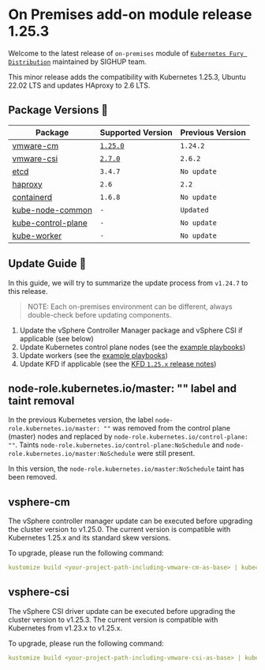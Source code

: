 # On Premises add-on module release 1.25.3

Welcome to the latest release of `on-premises` module of [`Kubernetes Fury Distribution`](https://github.com/sighupio/fury-distribution) maintained by SIGHUP team.

This minor release adds the compatibility with Kubernetes 1.25.3, Ubuntu 22.02 LTS and updates HAproxy to 2.6 LTS.

## Package Versions 🚢

| Package                                        | Supported Version        | Previous Version |
| ---------------------------------------------- | ------------------------ | ---------------- |
| [vmware-cm](katalog/vmware-cm)                 | [`1.25.0`][cm-changelog] | `1.24.2`         |
| [vmware-csi](katalog/vmware-csi)               | [`2.7.0`][csi-changelog] | `2.6.2`          |
| [etcd](roles/etcd)                             | `3.4.7`                  | `No update`      |
| [haproxy](roles/haproxy)                       | `2.6`                    | `2.2`            |
| [containerd](roles/containerd)                 | `1.6.8`                  | `No update`      |
| [kube-node-common](roles/kube-node-common)     | `-`                      | `Updated`        |
| [kube-control-plane](roles/kube-control-plane) | `-`                      | `No update`      |
| [kube-worker](roles/kube-worker)               | `-`                      | `No update`      |

## Update Guide 🦮

In this guide, we will try to summarize the update process from `v1.24.7` to this release.

> NOTE: Each on-premises environment can be different, always double-check before updating components.

1. Update the vSphere Controller Manager package and vSphere CSI if applicable (see below)
2. Update Kubernetes control plane nodes (see the [example playbooks](examples/playbooks))
3. Update workers (see the [example playbooks](examples/playbooks))
4. Update KFD if applicable (see the [KFD `1.25.x` release notes](https://github.com/sighupio/fury-distribution/tree/master/docs/releases))

## node-role.kubernetes.io/master: "" label and taint removal

In the previous Kubernetes version, the label `node-role.kubernetes.io/master: ""` was removed from the control plane (master) nodes and replaced by `node-role.kubernetes.io/control-plane: ""`. Taints `node-role.kubernetes.io/control-plane:NoSchedule` and `node-role.kubernetes.io/master:NoSchedule` were still present.

In this version, the `node-role.kubernetes.io/master:NoSchedule` taint has been removed.

## vsphere-cm

The vSphere controller manager update can be executed before upgrading the cluster version to v1.25.0.
The current version is compatible with Kubernetes 1.25.x and its standard skew versions.

To upgrade, please run the following command:

```yaml
kustomize build <your-project-path-including-vmware-cm-as-base> | kubectl apply -f -
```

## vsphere-csi

The vSphere CSI driver update can be executed before upgrading the cluster version to v1.25.3.
The current version is compatible with Kubernetes from v1.23.x to v1.25.x.

To upgrade, please run the following command:

```yaml
kustomize build <your-project-path-including-vmware-csi-as-base> | kubectl apply -f -
```

[csi-changelog]: https://docs.vmware.com/en/VMware-vSphere-Container-Storage-Plug-in/2.6/rn/vmware-vsphere-container-storage-plugin-26-release-notes/index.html
[cm-changelog]: https://github.com/sighupio/fury-distribution
